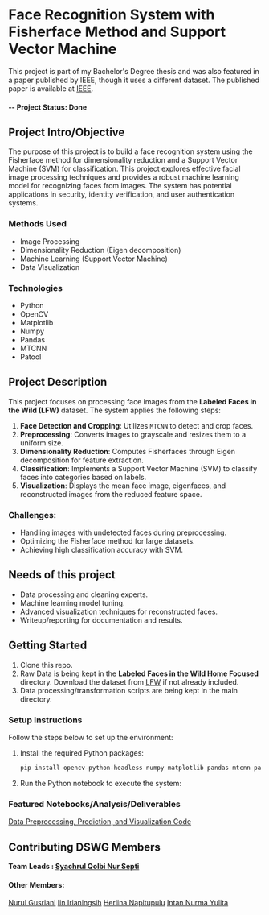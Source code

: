 # Face Recognition System with Fisherface Method and Support Vector Machine
This project is part of my Bachelor's Degree thesis and was also featured in a paper published by IEEE, though it uses a different dataset. The published paper is available at [IEEE](https://ieeexplore.ieee.org/document/9689738).

#### -- Project Status: Done

## Project Intro/Objective
The purpose of this project is to build a face recognition system using the Fisherface method for dimensionality reduction and a Support Vector Machine (SVM) for classification. This project explores effective facial image processing techniques and provides a robust machine learning model for recognizing faces from images. The system has potential applications in security, identity verification, and user authentication systems.

### Methods Used
* Image Processing
* Dimensionality Reduction (Eigen decomposition)
* Machine Learning (Support Vector Machine)
* Data Visualization

### Technologies
* Python
* OpenCV
* Matplotlib
* Numpy
* Pandas
* MTCNN
* Patool

## Project Description
This project focuses on processing face images from the **Labeled Faces in the Wild (LFW)** dataset. The system applies the following steps:
1. **Face Detection and Cropping**: Utilizes `MTCNN` to detect and crop faces.
2. **Preprocessing**: Converts images to grayscale and resizes them to a uniform size.
3. **Dimensionality Reduction**: Computes Fisherfaces through Eigen decomposition for feature extraction.
4. **Classification**: Implements a Support Vector Machine (SVM) to classify faces into categories based on labels.
5. **Visualization**: Displays the mean face image, eigenfaces, and reconstructed images from the reduced feature space.

### Challenges:
- Handling images with undetected faces during preprocessing.
- Optimizing the Fisherface method for large datasets.
- Achieving high classification accuracy with SVM.

## Needs of this project
- Data processing and cleaning experts.
- Machine learning model tuning.
- Advanced visualization techniques for reconstructed faces.
- Writeup/reporting for documentation and results.

## Getting Started

1. Clone this repo.
2. Raw Data is being kept in the **Labeled Faces in the Wild Home Focused** directory. Download the dataset from [LFW](http://vis-www.cs.umass.edu/lfw/) if not already included.
3. Data processing/transformation scripts are being kept in the main directory.

### Setup Instructions
Follow the steps below to set up the environment:
1. Install the required Python packages:
   ```bash
   pip install opencv-python-headless numpy matplotlib pandas mtcnn patool
2. Run the Python notebook to execute the system:

### Featured Notebooks/Analysis/Deliverables
[Data Preprocessing, Prediction, and Visualization Code](./code.ipynb)

## Contributing DSWG Members

**Team Leads : [Syachrul Qolbi Nur Septi](https://github.com/syachrulqolbi)**

#### Other Members:
[Nurul Gusriani](https://scholar.google.com/citations?user=dVeLr_IAAAAJ)
[Iin Irianingsih](https://scholar.google.co.id/citations?user=Qp_esq8AAAAJ)
[Herlina Napitupulu](https://scholar.google.co.id/citations?user=8YbKgv8AAAAJ)
[Intan Nurma Yulita](https://scholar.google.com/citations?user=AFopUdQAAAAJ)
